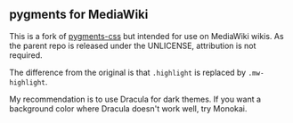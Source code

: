 ## pygments for MediaWiki

This is a fork of [pygments-css](https://github.com/richleland/pygments-css) but intended for use on MediaWiki wikis. As the parent repo is released under the UNLICENSE, attribution is not required.

The difference from the original is that `.highlight` is replaced by `.mw-highlight`.

My recommendation is to use Dracula for dark themes. If you want a background color where Dracula doesn't work well, try Monokai.
